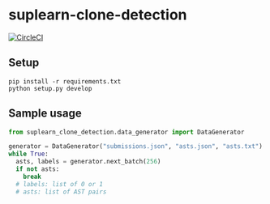 # suplearn-clone-detection

[![CircleCI](https://circleci.com/gh/tuvistavie/suplearn-clone-detection.svg?style=svg&circle-token=738ac3f3e6453f2beef09c2bf1a2e72d2a959ee0)](https://circleci.com/gh/tuvistavie/suplearn-clone-detection)

## Setup

```
pip install -r requirements.txt
python setup.py develop
```

## Sample usage

```python
from suplearn_clone_detection.data_generator import DataGenerator

generator = DataGenerator("submissions.json", "asts.json", "asts.txt")
while True:
  asts, labels = generator.next_batch(256)
  if not asts:
    break
  # labels: list of 0 or 1
  # asts: list of AST pairs
```
